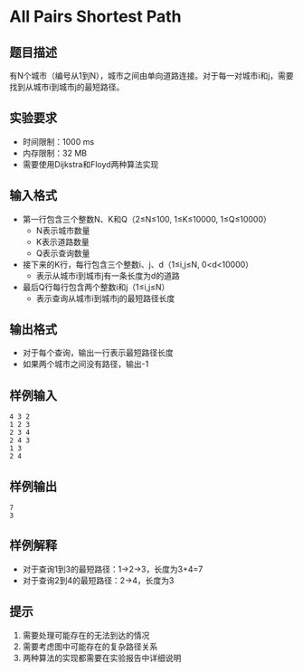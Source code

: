 # All Pairs Shortest Path

## 题目描述
有N个城市（编号从1到N），城市之间由单向道路连接。对于每一对城市i和j，需要找到从城市i到城市j的最短路径。

## 实验要求
- 时间限制：1000 ms
- 内存限制：32 MB
- 需要使用Dijkstra和Floyd两种算法实现

## 输入格式
- 第一行包含三个整数N、K和Q（2≤N≤100, 1≤K≤10000, 1≤Q≤10000）
  - N表示城市数量
  - K表示道路数量
  - Q表示查询数量
- 接下来的K行，每行包含三个整数i、j、d（1≤i,j≤N, 0<d<10000）
  - 表示从城市i到城市j有一条长度为d的道路
- 最后Q行每行包含两个整数i和j（1≤i,j≤N）
  - 表示查询从城市i到城市j的最短路径长度

## 输出格式
- 对于每个查询，输出一行表示最短路径长度
- 如果两个城市之间没有路径，输出-1

## 样例输入
```
4 3 2
1 2 3
2 3 4
2 4 3
1 3
2 4
```

## 样例输出
```
7
3
```

## 样例解释
- 对于查询1到3的最短路径：1->2->3，长度为3+4=7
- 对于查询2到4的最短路径：2->4，长度为3

## 提示
1. 需要处理可能存在的无法到达的情况
2. 需要考虑图中可能存在的复杂路径关系
3. 两种算法的实现都需要在实验报告中详细说明
